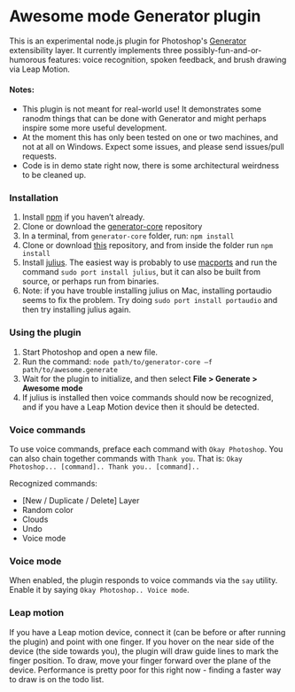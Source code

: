 
Awesome mode Generator plugin
===

This is an experimental node.js plugin for Photoshop's [Generator][1] extensibility layer. It currently implements three possibly-fun-and-or-humorous features: voice recognition, spoken feedback, and brush drawing via Leap Motion.


#### Notes:
* This plugin is not meant for real-world use! It demonstrates some ranodm things that can be done with Generator and might perhaps inspire some more useful development.
* At the moment this has only been tested on one or two machines, and not at all on Windows. Expect some issues, and please send issues/pull requests.
* Code is in demo state right now, there is some architectural weirdness to be cleaned up.

### Installation

 1. Install [npm][2] if you haven’t already.
 2. Clone or download the [generator-core][3] repository
 3. In a terminal, from `generator-core` folder, run:  `npm install`
 4. Clone or download [this][4] repository, and from inside the folder run `npm install`
 5. Install [julius][5]. The easiest way is probably to use [macports][6] and run the command `sudo port install julius`, but it can also be built from source, or perhaps run from binaries.
 6. Note: if you have trouble installing julius on Mac, installing portaudio seems to fix the problem. Try doing `sudo port install portaudio` and then try installing julius again.

### Using the plugin

1. Start Photoshop and open a new file.
2. Run the command: `node path/to/generator-core –f path/to/awesome.generate`
3. Wait for the plugin to initialize, and then select **File > Generate > Awesome mode**
4. If julius is installed then voice commands should now be recognized, and if you have a Leap Motion device then it should be detected. 

### Voice commands

To use voice commands, preface each command with `Okay Photoshop`. You can also chain together commands with `Thank you`. That is: `Okay Photoshop... [command].. Thank you.. [command]..`

Recognized commands:

* [New / Duplicate / Delete] Layer
* Random color
* Clouds
* Undo
* Voice mode

### Voice mode

When enabled, the plugin responds to voice commands via the `say` utility. Enable it by saying `Okay Photoshop.. Voice mode`.

### Leap motion

If you have a Leap motion device, connect it (can be before or after running the plugin) and point with one finger. If you hover on the near side of the device (the side towards you), the plugin will draw guide lines to mark the finger position. To draw, move your finger forward over the plane of the device. Performance is pretty poor for this right now - finding a faster way to draw is on the todo list.


  [1]: https://github.com/adobe-photoshop/generator-core
  [2]: https://npmjs.org/
  [3]: https://github.com/adobe-photoshop/generator-core
  [4]: https://github.com/andyhall/generator-awesome
  [5]: http://julius.sourceforge.jp/
  [6]: http://www.macports.org/
  